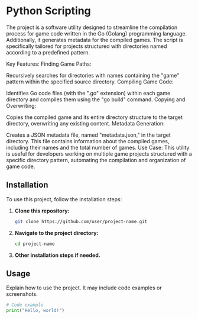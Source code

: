 # Python Scripting

The project is a software utility designed to streamline the compilation process for game code written in the Go (Golang) programming language. Additionally, it generates metadata for the compiled games. The script is specifically tailored for projects structured with directories named according to a predefined pattern.

Key Features:
Finding Game Paths:

Recursively searches for directories with names containing the "game" pattern within the specified source directory.
Compiling Game Code:

Identifies Go code files (with the ".go" extension) within each game directory and compiles them using the "go build" command.
Copying and Overwriting:

Copies the compiled game and its entire directory structure to the target directory, overwriting any existing content.
Metadata Generation:

Creates a JSON metadata file, named "metadata.json," in the target directory. This file contains information about the compiled games, including their names and the total number of games.
Use Case:
This utility is useful for developers working on multiple game projects structured with a specific directory pattern, automating the compilation and organization of game code.

## Installation

To use this project, follow the installation steps:

1. **Clone this repository:**
    ```bash
    git clone https://github.com/user/project-name.git
    ```

2. **Navigate to the project directory:**
    ```bash
    cd project-name
    ```

3. **Other installation steps if needed.**

## Usage

Explain how to use the project. It may include code examples or screenshots.

```python
# Code example
print("Hello, world!")
